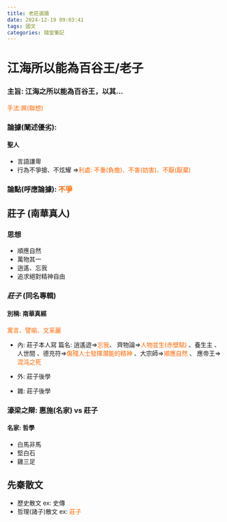 ```yaml
---
title: 老莊選讀
date: 2024-12-19 09:03:41
tags: 國文
categories: 隨堂筆記
---
```



# 江海所以能為百谷王/老子

### 主旨: 江海之所以能為百谷王，以其...
<font color=#FF6600>手法:興(聯想)</font> 

### 論據(闡述優劣):
#### 聖人
* 言語謙卑
* 行為不爭搶、不炫耀
=><font color=#FF6600>利處: 不重(負擔)、不害(妨害)、不厭(厭棄)</font>

### 論點(呼應論據): <font color=#FF6600>不爭</font>

## 莊子 (南華真人)
### 思想
* 順應自然
* 萬物其一
* 逍遙、忘我
* 追求絕對精神自由

### *莊子* (同名專輯)
#### 別稱: 南華真經
<font color=#FF6600>寓言、譬喻、文采麗</font>
* 內: 莊子本人寫
篇名: 逍遙遊=><font color=#FF6600>忘我</font>、 齊物論=><font color=#FF6600>人物並生(赤壁賦)</font> 、養生主 、人世間 、德充符=><font color=#FF6600>傷殘人士發揮潛能的精神</font> 、大宗師=><font color=#FF6600>順應自然</font> 、 應帝王=><font color=#FF6600>混沌之死</font>

* 外: 莊子後學

* 雜: 莊子後學


### 濠梁之辯: 惠施(名家) vs 莊子
#### 名家: 哲學
* 白馬非馬
* 堅白石
* 雞三足




## 先秦散文
* 歷史散文
ex: 史傳
* 哲理(諸子)散文
ex: <font color=#FF6600>莊子</font>